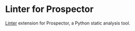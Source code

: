 # Linter for Prospector

[Linter](https://marketplace.visualstudio.com/items?itemName=fnando.linter) extension for Prospector, a Python static analysis tool.
